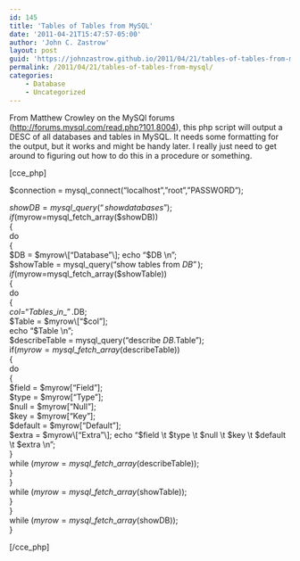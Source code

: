 ```yaml
---
id: 145
title: 'Tables of Tables from MySQL'
date: '2011-04-21T15:47:57-05:00'
author: 'John C. Zastrow'
layout: post
guid: 'https://johnzastrow.github.io/2011/04/21/tables-of-tables-from-mysql/'
permalink: /2011/04/21/tables-of-tables-from-mysql/
categories:
    - Database
    - Uncategorized
---
```


From Matthew Crowley on the MySQl forums (<http://forums.mysql.com/read.php?101,8004>), this php script will output a DESC of all databases and tables in MySQL. It needs some formatting for the output, but it works and might be handy later. I really just need to get around to figuring out how to do this in a procedure or something.

\[cce\_php\]

$connection = mysql\_connect(“localhost”,”root”,”PASSWORD”);

$showDB = mysql\_query(“show databases”);  
if($myrow=mysql\_fetch\_array($showDB))  
{  
do  
{  
$DB = $myrow\[“Database”\];  
echo “$DB \\n”;  
$showTable = mysql\_query(“show tables from $DB”);  
if($myrow=mysql\_fetch\_array($showTable))  
{  
do  
{  
$col = “Tables\_in\_”.$DB;  
$Table = $myrow\[“$col”\];  
echo “$Table \\n”;  
$describeTable = mysql\_query(“describe $DB.$Table”);  
if($myrow=mysql\_fetch\_array($describeTable))  
{  
do  
{  
$field = $myrow\[“Field”\];  
$type = $myrow\[“Type”\];  
$null = $myrow\[“Null”\];  
$key = $myrow\[“Key”\];  
$default = $myrow\[“Default”\];  
$extra = $myrow\[“Extra”\];  
echo “$field \\t $type \\t $null \\t $key \\t $default \\t $extra \\n”;  
}  
while ($myrow=mysql\_fetch\_array($describeTable));  
}  
}  
while ($myrow=mysql\_fetch\_array($showTable));  
}  
}  
while ($myrow=mysql\_fetch\_array($showDB));  
}

\[/cce\_php\]

